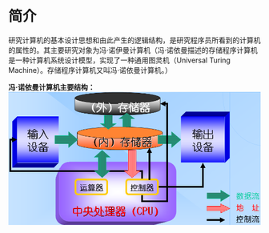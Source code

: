 # 简介
研究计算机的基本设计思想和由此产生的逻辑结构，是研究程序员所看到的计算机的属性的。其主要研究对象为冯·诺伊曼计算机（冯·诺依曼描述的存储程序计算机是一种计算机系统设计模型，实现了一种通用图灵机（Universal Turing Machine）。存储程序计算机又叫冯·诺依曼计算机。）

**冯·诺依曼计算机主要结构：**
![image](images/../五大结构.png)


